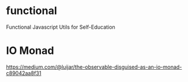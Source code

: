# functional
Functional Javascript Utils for Self-Education

# IO Monad
https://medium.com/@luijar/the-observable-disguised-as-an-io-monad-c89042aa8f31
